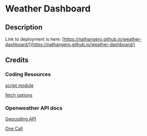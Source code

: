 # Weather Dashboard

## Description

Link to deployment is here: [https://nathangero.github.io/weather-dashboard/](https://nathangero.github.io/weather-dashboard/)

## Credits

### Coding Resources

[script module](https://stackdiary.com/tutorials/cannot-use-import-statement-outside-module/)

[fetch options](https://developer.mozilla.org/en-US/docs/Web/API/Fetch_API/Using_Fetch)

### Openweather API docs

[Geocoding API](https://openweathermap.org/api/geocoding-api)

[One Call](https://openweathermap.org/api/one-call-3)
